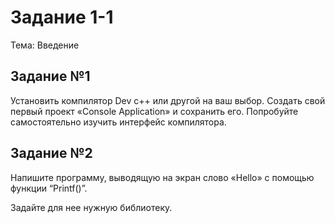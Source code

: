# Задание 1-1

Тема: Введение

## Задание №1

Установить компилятор Dev c++ или другой на ваш выбор.
Создать свой первый проект «Console Application» и сохранить его. Попробуйте самостоятельно изучить интерфейс компилятора.
## Задание №2

Напишите программу, выводящую на экран слово «Hello» с помощью функции “Printf()”.

Задайте для нее нужную библиотеку.


